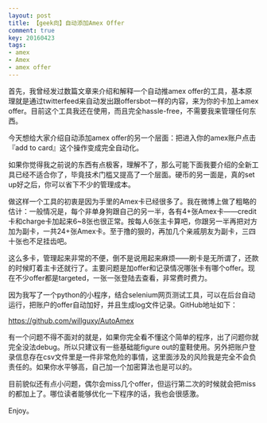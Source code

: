 ```yaml
---
layout: post
title: 【geek向】自动添加Amex Offer
comment: true
key: 20160423
tags:
- amex
- Amex
- amex offer
---
```


首先，我曾经发过数篇文章来介绍和解释一个自动推amex offer的工具，基本原理就是通过twitterfeed来自动发出跟offersbot一样的内容，来为你的卡加上amex offer。目前这个工具我还在使用，而且完全hassle-free，不需要我来管理任何东西。

今天想给大家介绍自动添加amex offer的另一个层面：把进入你的amex账户点击『add to card』这个操作变成完全自动化。

如果你觉得我之前说的东西有点极客，理解不了，那么可能下面我要介绍的全新工具已经不适合你了，毕竟技术门槛又提高了一个层面。硬币的另一面是，真的set up好之后，你可以省下不少的管理成本。

做这样一个工具的初衷是因为手里的Amex卡已经很多了。我在微博上做了粗略的估计：一般情况是，每个非单身狗跟自己的另一半，各有4+张Amex卡——credit卡和charge卡加起来6~8张也很正常。按每人6张主卡算吧，你跟另一半再把对方加为副卡，一共24+张Amex卡。至于撸的狠的，再加几个亲戚朋友为副卡，三四十张也不足挂齿吧。

这么多卡，管理起来非常的不便，倒不是说用起来麻烦——刷卡是无所谓了，还款的时候盯着主卡还就行了。主要问题是加offer和记录情况哪张卡有哪个offer。现在不少offer都是targeted，一张一张登陆去查看，非常费时费力。

因为我写了一个python的小程序，结合selenium网页测试工具，可以在后台自动运行，把账户的offer自动加好，并且生成log文件记录。GitHub地址如下：

https://github.com/willguxy/AutoAmex

有一个问题不得不面对的就是，如果你完全看不懂这个简单的程序，出了问题你就完全没法debug。所以只建议有一些基础能figure out的童鞋使用。另外把账户登录信息存在csv文件里是一件非常危险的事情，这里面涉及的风险我是完全不会负责任的。如果你水平够高，自己加一个加密算法也是可以的。

目前貌似还有点小问题，偶尔会miss几个offer，但运行第二次的时候就会把miss的都加上了。哪位读者能够优化一下程序的话，我也会很感激。

Enjoy。